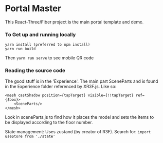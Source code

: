 # Portal Master

This React-Three/Fiber project is the main portal template and demo.

###  To Get up and running locally

```
yarn install (preferred to npm install)
yarn run build 
```
Then ```yarn run serve``` to see mobile QR code
 
###  Reading the source code

The good stuff is in the 'Experience'.  The main part SceneParts and is found in the Experience folder referenced by XR3F.js.  Like so:

```
<mesh castShadow position={tapTarget} visible={!!tapTarget} ref={$box}>  
    <SceneParts/>   
</mesh> 
```

Look in sceneParts.js to find how it places the model and sets the items to be displayed according to the floor number.

State management:  Uses zustand (by creator of R3F).  Search for: ```import useStore from './state'```


